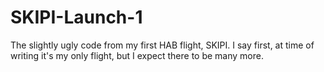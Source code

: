 # SKIPI-Launch-1
The slightly ugly code from my first HAB flight, SKIPI. I say first, at time of writing it's my only flight, but I expect there to be many more.
